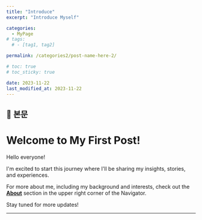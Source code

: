 ```yaml
---
title: "Introduce"
excerpt: "Introduce Myself"

categories:
  - MyPage
# tags:
  # - [tag1, tag2]

permalink: /categories2/post-name-here-2/

# toc: true
# toc_sticky: true

date: 2023-11-22
last_modified_at: 2023-11-22
---
```


## 🦥 본문

# Welcome to My First Post!

Hello everyone!

I'm excited to start this journey where I'll be sharing my insights, stories, and experiences.

For more about me, including my background and interests, check out the **[About](link-to-about-page)** section in the upper right corner of the Navigator.

Stay tuned for more updates!

---

